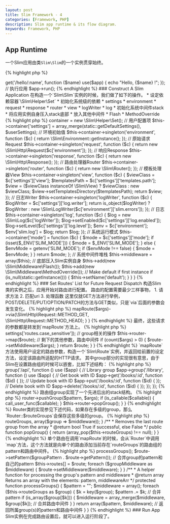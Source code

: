 ```yaml
---
layout: post
title: Slim Framework - 4
categories: [Framework, PHP]
description: Slim app runtime & its flow diagram.
keywords: Framework, PHP
---
```

## App Runtime

一个Slim应用由类`Slim\Slim`的一个实例贯穿始终。

{% highlight php %}
<?php
require "vendor/autoload.php";

// 构造Slim运行实例
$app = new \Slim\Slim();

// 设置路由
$app->get('/hello/:name', function ($name) use($app) {
    echo "Hello, {$name} !";
});

// 执行应用
$app->run();
{% endhighlight %}

### Construct A Slim Application

在构造一个`Slim\Slim`实例的时候，我们做了如下的操作。

* 设定依赖容器`\Slim\Helper\Set`
* 初始化系统级的依赖
    * settings
    * environment
    * request
    * response
    * router
    * view
    * logWriter
    * log
* 初始化系统中间件stack
    * 将应用实例自身压入stack底部
    * 放入其他中间件
        * Flash
        * MethodOverride

{% highlight php %}
<?php
namespace Slim;

class Slim
{
    /**
     * Constructor
     * @param  array $userSettings Associative array of application settings
     */
    public function __construct(array $userSettings = array())
    {
        // 构造依赖容器
        $this->container = new \Slim\Helper\Set();
        
        // 用户配置项
        $this->container['settings'] = array_merge(static::getDefaultSettings(), $userSettings);

        // 环境初始值
        $this->container->singleton('environment', function ($c) {
            return \Slim\Environment::getInstance();
        });

        // 原始请求Request
        $this->container->singleton('request', function ($c) {
            return new \Slim\Http\Request($c['environment']);
        });

        // 响应Response
        $this->container->singleton('response', function ($c) {
            return new \Slim\Http\Response();
        });

        // 路由处理器Router
        $this->container->singleton('router', function ($c) {
            return new \Slim\Router();
        });

        // 模板处理器View
        $this->container->singleton('view', function ($c) {
            $viewClass = $c['settings']['view'];
            $templatesPath = $c['settings']['templates.path'];

            $view = ($viewClass instanceOf \Slim\View) ? $viewClass : new $viewClass;
            $view->setTemplatesDirectory($templatesPath);
            return $view;
        });

        // 日志Writer
        $this->container->singleton('logWriter', function ($c) {
            $logWriter = $c['settings']['log.writer'];

            return is_object($logWriter) ? $logWriter : new \Slim\LogWriter($c['environment']['slim.errors']);
        });

        // 日志
        $this->container->singleton('log', function ($c) {
            $log = new \Slim\Log($c['logWriter']);
            $log->setEnabled($c['settings']['log.enabled']);
            $log->setLevel($c['settings']['log.level']);
            $env = $c['environment'];
            $env['slim.log'] = $log;

            return $log;
        });

        // 系统运行模式
        $this->container['mode'] = function ($c) {
            $mode = $c['settings']['mode'];

            if (isset($_ENV['SLIM_MODE'])) {
                $mode = $_ENV['SLIM_MODE'];
            } else {
                $envMode = getenv('SLIM_MODE');
                if ($envMode !== false) {
                    $mode = $envMode;
                }
            }

            return $mode;
        };

        // 系统中间件堆栈
        $this->middleware = array($this); // 底部压入Slim实例自身
        $this->add(new \Slim\Middleware\Flash());
        $this->add(new \Slim\Middleware\MethodOverride());

        // Make default if first instance
        if (is_null(static::getInstance())) {
            $this->setName('default');
        }
    }
}
{% endhighlight %}

### Set Routes' List for Future Request Dispatch

构造Slim类的实例之后，应用开始对路由进行配置。

路由的配置需要最少三样事物，

1. 请求方法
2. 匹配uri
3. 处理函数

这里仅就GET方法进行举例，POST/DELETE/PUT/OPTION/PATCH的方法与GET类似，只是`via`后面的参数会发生变化。

{% highlight php %}
<?php
namespace Slim;

class Slim {

    /**
     * Add GET route
     * @see    mapRoute()
     * @return \Slim\Route
     */
    public function get()
    {
        $args = func_get_args();

        return $this->mapRoute($args)->via(\Slim\Http\Request::METHOD_GET, \Slim\Http\Request::METHOD_HEAD);
    }
}
{% endhighlight %}

最终，这些请求的参数都是转发到`mapRoute`方法上。

{% highlight php %}
<?php
namespace Slim;

class Slim {

    protected function mapRoute($args)
    {
        // 第一个参数，uri
        $pattern = array_shift($args);
        // 最后一个参数，路由的执行函数
        $callable = array_pop($args);
        // 构造路由类实例
        $route = new \Slim\Route($pattern, $callable, $this->settings['routes.case_sensitive']);
        // group相关的操作
        $this->router->map($route);
        // 剩下的其他参数，路由中间件
        if (count($args) > 0) {
            $route->setMiddleware($args);
        }

        return $route;
    }
}
{% endhighlight %}

`mapRoute`方法使用用户设定的路由参数，构造一个`Slim\Route`实例，并返回给前置的设定方法，设定该路由所适配的HTTP请求。

其中group部分的实现很有意思，由于Slim在设置路由组的时候可以嵌套，比如下述结构：

{% highlight php %}
<?php
$app = new \Slim\Slim();

// API group
$app->group('/api', function () use ($app) {

    // Library group
    $app->group('/library', function () use ($app) {

        // Get book with ID
        $app->get('/books/:id', function ($id) {

        });

        // Update book with ID
        $app->put('/books/:id', function ($id) {

        });

        // Delete book with ID
        $app->delete('/books/:id', function ($id) {

        });

    });

});
{% endhighlight %}

路由组group实现了一个先进后出的stack结构。

{% highlight php %}
<?php
namespace Slim;

class Slim {

    /**
     * Route Groups
     *
     * This method accepts a route pattern and a callback all Route
     * declarations in the callback will be prepended by the group(s)
     * that it is in
     *
     * Accepts the same parameters as a standard route so:
     * (pattern, middleware1, middleware2, ..., $callback)
     */
    public function group()
    {
        $args = func_get_args();
        $pattern = array_shift($args);
        $callable = array_pop($args);
        // 将group的pattern和路由中间件存到router的group组中
        $this->router->pushGroup($pattern, $args);
        if (is_callable($callable)) {
            call_user_func($callable);
        }
        $this->router->popGroup();
    }
}
{% endhighlight %}

Router类的实现参见下述代码，如果存在多级的group，那么`Router::$routeGroups`会保存这些多级的group。

{% highlight php %}
<?php
namespace Slim;

class Router {

    /**
     * @var array Array containing all route groups
     */
    protected $routeGroups;

    /**
     * Add a route group to the array
     * @param  string     $group      The group pattern (ie. "/books/:id")
     * @param  array|null $middleware Optional parameter array of middleware
     * @return int        The index of the new group
     */
    public function pushGroup($group, $middleware = array())
    {
        return array_push($this->routeGroups, array($group => $middleware));
    }

    /**
     * Removes the last route group from the array
     * @return bool    True if successful, else False
     */
    public function popGroup()
    {
        return (array_pop($this->routeGroups) !== null);
    }
}
{% endhighlight %}

单个路由在调用`mapRoute`的时候，会从`Router`中调用`map`方法，这个方法就是向单个的路由添加当前存在`routeGroups`的路由组的pattern和路由中间件。

{% highlight php %}
<?php
namespace Slim;

class Router {

    /**
     * Add a route object to the router
     * @param  \Slim\Route     $route      The Slim Route
     */
    public function map(\Slim\Route $route)
    {
        list($groupPattern, $groupMiddleware) = $this->processGroups();

        $route->setPattern($groupPattern . $route->getPattern()); // 合并group的pattern和自己的pattern
        $this->routes[] = $route;


        foreach ($groupMiddleware as $middleware) {
            $route->setMiddleware($middleware);
        }
    }

    /**
     * A helper function for processing the group's pattern and middleware
     * @return array Returns an array with the elements: pattern, middlewareArr
     */
    protected function processGroups()
    {
        $pattern = "";
        $middleware = array();
        foreach ($this->routeGroups as $group) {
            $k = key($group);
            $pattern .= $k; // 合并pattern
            if (is_array($group[$k])) {
                $middleware = array_merge($middleware, $group[$k]); // 合并路由中间件
            }
        }
        return array($pattern, $middleware); // 返回所属group(s)的pattern和路由中间件
    }
}
{% endhighlight %}

### Run App

Slim实例在完成路由设置后，就可以进入运行阶段了。